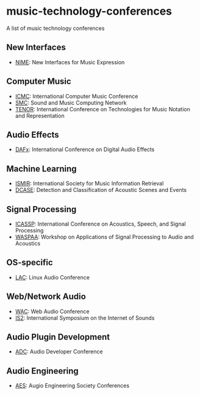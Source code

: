 # music-technology-conferences
A list of music technology conferences 

## New Interfaces
- [NIME](https://nime.org/): New Interfaces for Music Expression

## Computer Music
- [ICMC](https://www.computermusic.org/): International Computer Music Conference
- [SMC](https://smcnetwork.org/): Sound and Music Computing Network 
- [TENOR](https://www.tenor-conference.org/): International Conference on Technologies for Music Notation and Representation

## Audio Effects
- [DAFx](https://www.dafx.de/): International Conference on Digital Audio Effects 

## Machine Learning
- [ISMIR](https://www.ismir.net/): International Society for Music Information Retrieval 
- [DCASE](https://dcase.community/): Detection and Classification of Acoustic Scenes and Events

## Signal Processing
- [ICASSP](https://ieeexplore.ieee.org/xpl/conhome/1000002/all-proceedings): International Conference on Acoustics, Speech, and Signal Processing
- [WASPAA](https://signalprocessingsociety.org/event-names/waspaa): Workshop on Applications of Signal Processing to Audio and Acoustics

## OS-specific
- [LAC](https://linuxaudio.org/): Linux Audio Conference

## Web/Network Audio
- [WAC](https://webaudioconf.com/): Web Audio Conference
- [IS2](https://internetofsounds.net/international-symposium-on-the-internet-of-sounds/):  International Symposium on the Internet of Sounds

## Audio Plugin Development
- [ADC](https://audio.dev/): Audio Developer Conference 

## Audio Engineering
- [AES](https://aes2.org/event/conferences/): Augio Engineering Society Conferences 
